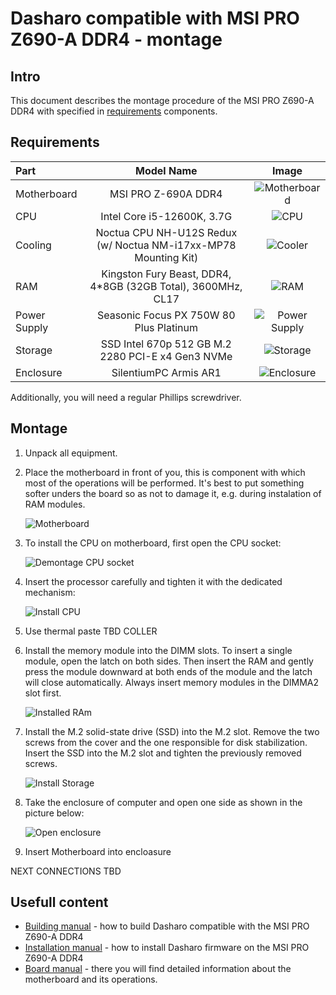 # Dasharo compatible with MSI PRO Z690-A DDR4 - montage

## Intro

This document describes the montage procedure of the MSI PRO Z690-A DDR4 with
specified in [requirements](#requirements) components.

## Requirements

| Part         | Model Name                                                      | Image                                   |
|:-------------|:---------------------------------------------------------------:|:---------------------------------------:|
| Motherboard  | MSI PRO Z-690A DDR4                                             |![Motherboard](images/motherboard.jpg)   |
| CPU          | Intel Core i5-12600K, 3.7G                                      |![CPU](images/cpu.jpg)                   |
| Cooling      | Noctua CPU NH-U12S Redux (w/ Noctua NM-i17xx-MP78 Mounting Kit) |![Cooler](images/cpu-cooler.jpg)         |
| RAM          | Kingston Fury Beast, DDR4, 4*8GB (32GB Total), 3600MHz, CL17    |![RAM](images/memory.jpg)                |
| Power Supply | Seasonic Focus PX 750W 80 Plus Platinum                         |![Power Supply](images/power-supply.jpg) |
| Storage      | SSD Intel 670p 512 GB M.2 2280 PCI-E x4 Gen3 NVMe               |![Storage](images/storage.jpg)           |
| Enclosure    | SilentiumPC Armis AR1                                           |![Enclosure](images/enclosure.jpg)       |

Additionally, you will need a regular Phillips screwdriver.

## Montage 

1. Unpack all equipment.
1. Place the motherboard in front of you, this is component with which most of
    the operations will be performed. It's best to put something softer unders
    the board so as not to damage it, e.g. during instalation of RAM modules.

    ![Motherboard](images/msi_z690_montage_motherboard.png)

1. To install the CPU on motherboard, first open the CPU socket:

    ![Demontage CPU socket](images/msi_z690_montage_cpu_1.png)

1. Insert the processor carefully and tighten it with the dedicated mechanism:

    ![Install CPU](images/msi_z690_montage_cpu_2.png)

1. Use thermal paste TBD COLLER

1. Install the memory module into the DIMM slots. To insert a single module,
    open the latch on both sides. Then insert the RAM and gently press the
    module downward at both ends of the module and the latch will close
    automatically. Always insert memory modules in the DIMMA2 slot first.

    ![Installed RAm](TBD)

1. Install the M.2 solid-state drive (SSD) into the M.2 slot. Remove the two
    screws from the cover and the one responsible for disk stabilization. Insert
    the SSD into the M.2 slot and tighten the previously removed screws.

    ![Install Storage](images/msi_z690_montage_storage.jpg)

1. Take the enclosure of computer and open one side as shown in the picture
    below:

    ![Open enclosure](images/msi_z690_montage_enclosure.jpg)

1. Insert Motherboard into encloasure

NEXT CONNECTIONS TBD

## Usefull content

* [Building manual](building-manual.md) - how to build Dasharo compatible with
  the MSI PRO Z690-A DDR4
* [Installation manual](installation-manual.md) - how to install Dasharo
  firmware on the MSI PRO Z690-A DDR4
* [Board manual](https://download.msi.com/archive/mnu_exe/mb/PROZ690-AWIFIDDR4_PROZ690-ADDR4100x150.pdf) -
    there you will find detailed information about the motherboard and its
    operations.
